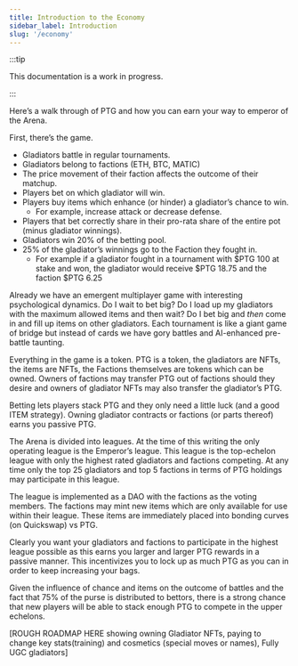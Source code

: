 ```yaml
---
title: Introduction to the Economy
sidebar_label: Introduction
slug: '/economy'
---
```

:::tip

This documentation is a work in progress.

:::

Here’s a walk through of PTG and how you can earn your way to emperor of the Arena.

First, there’s the game. 

* Gladiators battle in regular tournaments.
* Gladiators belong to factions (ETH, BTC, MATIC)
* The price movement of their faction affects the outcome of their matchup.
* Players bet on which gladiator will win.
* Players buy items which enhance (or hinder) a gladiator’s chance to win.
    * For example, increase attack or decrease defense.
* Players that bet correctly share in their pro-rata share of the entire pot (minus gladiator winnings).
* Gladiators win 20% of the betting pool.
* 25% of the gladiator’s winnings go to the Faction they fought in.
    * For example if a gladiator fought in a tournament with $PTG 100 at stake and won, the gladiator would receive $PTG 18.75 and the faction $PTG 6.25

Already we have an emergent multiplayer game with interesting psychological dynamics. Do I wait to bet big? Do I load up my gladiators with the maximum allowed items and then wait? Do I bet big and *then* come in and fill up items on other gladiators. Each tournament is like a giant game of bridge but instead of cards we have gory battles and AI-enhanced pre-battle taunting.

Everything in the game is a token. PTG is a token, the gladiators are NFTs, the items are NFTs, the Factions themselves are tokens which can be owned. Owners of factions may transfer PTG out of factions should they desire and owners of gladiator NFTs may also transfer the gladiator’s PTG.

Betting lets players stack PTG and they only need a little luck (and a good ITEM strategy). Owning gladiator contracts or factions (or parts thereof) earns you passive PTG.

The Arena is divided into leagues. At the time of this writing the only operating league is the Emperor’s league. This league is the top-echelon league with only the highest rated gladiators and factions competing. At any time only the top 25 gladiators and top 5 factions in terms of PTG holdings may participate in this league.

The league is implemented as a DAO with the factions as the voting members. The factions may mint new items which are only available for use within their league. These items are immediately placed into bonding curves (on Quickswap) vs PTG.

Clearly you want your gladiators and factions to participate in the highest league possible as this earns you larger and larger PTG rewards in a passive manner. This incentivizes you to lock up as much PTG as you can in order to keep increasing your bags.

Given the influence of chance and items on the outcome of battles and the fact that 75% of the purse is distributed to bettors, there is a strong chance that new players will be able to stack enough PTG to compete in the upper echelons. 

[ROUGH ROADMAP HERE showing owning Gladiator NFTs, paying to change key stats(training) and cosmetics (special moves or names), Fully UGC gladiators] 

